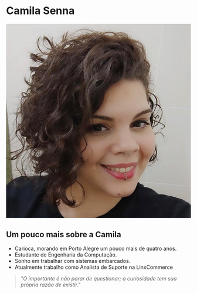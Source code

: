 # Camila Senna

 <img src="fotoeu.jpeg?w=512">

## Um pouco mais sobre a Camila
- Carioca, morando em Porto Alegre um pouco mais de quatro anos.
- Estudante de Engenharia da Computação.
- Sonho em trabalhar com sistemas embarcados.
- Atualmente trabalho como Analista de Suporte na LinxCommerce

> _"O importante é não parar de questionar; a curiosidade tem sua própria razão de existir."_